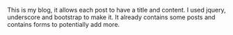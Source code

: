 This is my blog, it allows each post to have a title and content. I used jquery, underscore and bootstrap to make it. It already contains some posts and contains forms to potentially add more.
